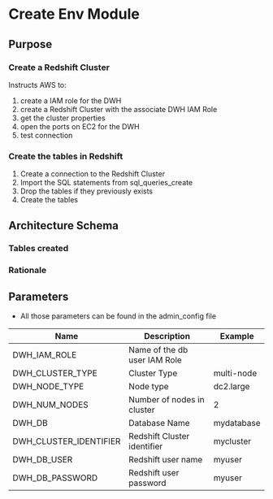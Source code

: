 # Create Env Module
## Purpose
### Create a Redshift Cluster
Instructs AWS to:
1. create a IAM role for the DWH
2. create a Redshift Cluster with the associate DWH IAM Role
3. get the cluster properties
4. open the ports on EC2 for the DWH
5. test connection

### Create the tables in Redshift
1. Create a connection to the Redshift Cluster
2. Import the SQL statements from sql_queries_create
3. Drop the tables if they previously exists
4. Create the tables

## Architecture Schema
### Tables created

### Rationale

## Parameters
* All those parameters can be found in the admin_config file

|Name|Description|Example|
|---|---|---|
|DWH_IAM_ROLE|Name of the db user IAM Role||
|DWH_CLUSTER_TYPE|Cluster Type|multi-node|
|DWH_NODE_TYPE|Node type|dc2.large|
|DWH_NUM_NODES|Number of nodes in cluster|2|
|DWH_DB|Database Name|mydatabase|
|DWH_CLUSTER_IDENTIFIER|Redshift Cluster identifier|mycluster|
|DWH_DB_USER|Redshift user name|myuser|
|DWH_DB_PASSWORD|Redshift user password|myuser|
